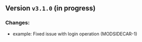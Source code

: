 ## Version `v3.1.0` (in progress)
### Changes:
* example: Fixed issue with login operation (MODSIDECAR-1)
